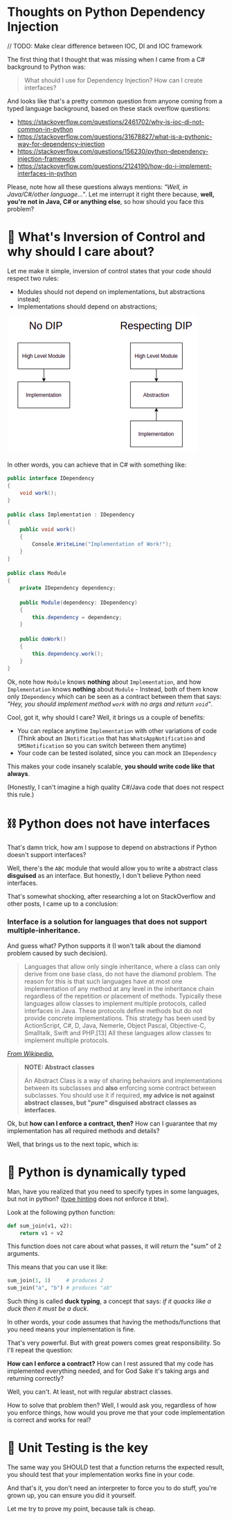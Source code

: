 # Thoughts on Python Dependency Injection

// TODO: Make clear difference between IOC, DI and IOC framework

The first thing that I thought that was missing when I came from a C# background to Python was:

> What should I use for Dependency Injection? How can I create interfaces?

And looks like that's a pretty common question from anyone coming from a typed language background, based on these stack overflow questions:

- https://stackoverflow.com/questions/2461702/why-is-ioc-di-not-common-in-python
- https://stackoverflow.com/questions/31678827/what-is-a-pythonic-way-for-dependency-injection
- https://stackoverflow.com/questions/156230/python-dependency-injection-framework
- https://stackoverflow.com/questions/2124190/how-do-i-implement-interfaces-in-python

Please, note how all these questions always mentions: _"Well, in Java/C#/other language..."_. Let me interrupt it right there because, **well, you're not in Java, C# or anything else**, so how should you face this problem?

# 🤔 What's Inversion of Control and why should I care about?

Let me make it simple, inversion of control states that your code should respect two rules:

- Modules should not depend on implementations, but abstractions instead;
- Implementations should depend on abstractions;

![DIP concept](dip.png)

In other words, you can achieve that in C# with something like:

```csharp
public interface IDependency
{
    void work();
}

public class Implementation : IDependency
{
    public void work()
    {
        Console.WriteLine("Implementation of Work!");
    }
}

public class Module
{
    private IDependency dependency;

    public Module(dependency: IDependency)
    {
        this.dependency = dependency;
    }

    public doWork()
    {
        this.dependency.work();
    }
}

```

Ok, note how `Module` knows **nothing** about `Implementation`, and how `Implementation` knows **nothing** about `Module` - Instead, both of them know only `IDependency` which can be seen as a contract between them that says: _"Hey, you should implement method `work` with no args and return `void`"_.

Cool, got it, why should I care? Well, it brings us a couple of benefits:

- You can replace anytime `Implementation` with other variations of code (Think about an `INotification` that has `WhatsAppNotification` and `SMSNotification` so you can switch between them anytime)
- Your code can be tested isolated, since you can mock an `IDependency`

This makes your code insanely scalable, **you should write code like that always**.

(Honestly, I can't imagine a high quality C#/Java code that does not respect this rule.)

# ⛓️ Python does not have interfaces

That's damn trick, how am I suppose to depend on abstractions if Python doesn't support interfaces?


Well, there's the `ABC` module that would allow you to write a abstract class **disguised** as an interface. But honestly, I don't believe Python need interfaces.

That's somewhat shocking, after researching a lot on StackOverflow and other posts, I came up to a conclusion:

### Interface is a solution for languages that does not support multiple-inheritance.

And guess what? Python supports it (I won't talk about the diamond problem caused by such decision).

> Languages that allow only single inheritance, where a class can only derive from one base class, do not have the diamond problem. The reason for this is that such languages have at most one implementation of any method at any level in the inheritance chain regardless of the repetition or placement of methods. Typically these languages allow classes to implement multiple protocols, called interfaces in Java. These protocols define methods but do not provide concrete implementations. This strategy has been used by ActionScript, C#, D, Java, Nemerle, Object Pascal, Objective-C, Smalltalk, Swift and PHP.[13] All these languages allow classes to implement multiple protocols.

[_From Wikipedia._](https://en.wikipedia.org/wiki/Multiple_inheritance)


> **NOTE: Abstract classes**
>
> An Abstract Class is a way of sharing behaviors and implementations between its subclasses and **also** enforcing some contract between subclasses. You should use it if required, **my advice is not against abstract classes, but "_pure_" disguised abstract classes as interfaces**.


Ok, but **how can I enforce a contract, then?** How can I guarantee that my implementation has all required methods and details?

Well, that brings us to the next topic, which is:

# 🦆 Python is dynamically typed

Man, have you realized that you need to specify types in some languages, but not in python? ([type hinting](https://docs.python.org/3/library/typing.html) does not enforce it btw).

Look at the following python function:

```python
def sum_join(v1, v2):
    return v1 + v2
```

This function does not care about what passes, it will return the "sum" of 2 arguments.

This means that you can use it like:

```python
sum_join(1, 1)     # produces 2
sum_join("a", "b") # produces "ab"
```

Such thing is called **duck typing**, a concept that says: _if it quacks like a duck then it must be a duck_.

In other words, your code assumes that having the methods/functions that you need means your implementation is fine.

That's very powerful. But with great powers comes great responsibility. So I'll repeat the question:

**How can I enforce a contract?** How can I rest assured that my code has implemented everything needed, and for God Sake it's taking args and returning correctly?

Well, you can't. At least, not with regular abstract classes.

How to solve that problem then? Well, I would ask you, regardless of how you enforce things, how would you prove me that your code implementation is correct and works for real?

# 🧪 Unit Testing is the key

The same way you SHOULD test that a function returns the expected result, you should test that your implementation works fine in your code.

And that's it, you don't need an interpreter to force you to do stuff, you're grown up, you can ensure you did it yourself.

Let me try to prove my point, because talk is cheap.
